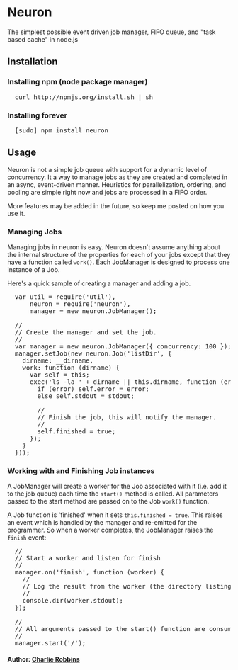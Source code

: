 # Neuron

The simplest possible event driven job manager, FIFO queue, and "task based cache" in node.js

## Installation

### Installing npm (node package manager)
<pre>
  curl http://npmjs.org/install.sh | sh
</pre>

### Installing forever
<pre>
  [sudo] npm install neuron
</pre>

## Usage 
Neuron is not a simple job queue with support for a dynamic level of concurrency. It a way to manage jobs as they are created and completed in an async, event-driven manner. Heuristics for parallelization, ordering, and pooling are simple right now and jobs are processed in a FIFO order. 

More features may be added in the future, so keep me posted on how you use it.

### Managing Jobs
Managing jobs in neuron is easy. Neuron doesn't assume anything about the internal structure of the properties for each of your jobs except that they have a function called `work()`. Each JobManager is designed to process one instance of a Job.

Here's a quick sample of creating a manager and adding a job.

<pre>
  var util = require('util'),
      neuron = require('neuron'),
      manager = new neuron.JobManager();
      
  //
  // Create the manager and set the job.
  //
  var manager = new neuron.JobManager({ concurrency: 100 });
  manager.setJob(new neuron.Job('listDir', {
    dirname: __dirname,
    work: function (dirname) {
      var self = this;
      exec('ls -la ' + dirname || this.dirname, function (error, stdout, stderr) {
        if (error) self.error = error;
        else self.stdout = stdout;

        //
        // Finish the job, this will notify the manager.
        //
        self.finished = true;
      });
    }
  }));
</pre>

### Working with and Finishing Job instances
A JobManager will create a worker for the Job associated with it (i.e. add it to the job queue) each time the `start()` method is called. All parameters passed to the start method are passed on to the Job `work()` function. 

A Job function is 'finished' when it sets `this.finished = true`. This raises an event which is handled by the manager and re-emitted for the programmer. So when a worker completes, the JobManager raises the `finish` event:
<pre>
  //
  // Start a worker and listen for finish
  //
  manager.on('finish', function (worker) {
    //
    // Log the result from the worker (the directory listing for '/')
    //
    console.dir(worker.stdout);
  });
  
  //
  // All arguments passed to the start() function are consumed by the worker
  //
  manager.start('/');
</pre>

#### Author: [Charlie Robbins](http://www.charlierobbins.com)